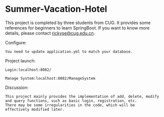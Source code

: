 # Summer-Vacation-Hotel
This project is completed by three students from CUG. It provides some references for beginners to learn SpringBoot. If you want to know more details, please contact rickyse@cug.edu.cn.



Configure:

    You need to update application.yml to match your database.
	
Project launch:

    Login:localhost:8082/
    
    Manage System:localhost:8082/ManageSystem
    
Discussion:

	This project mainly provides the implementation of add, delete, modify and query functions, such as basic login, registration, etc. 
	There may be some irregularities in the code, which will be effectively modified later. 
    
